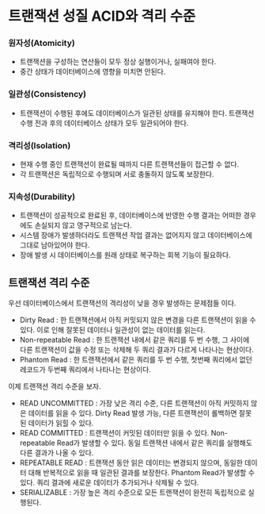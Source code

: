 # 트랜잭션 성질 ACID와 격리 수준

### 원자성(Atomicity)
- 트랜잭션을 구성하는 연산들이 모두 정상 실행이거나, 실패여야 한다.
- 중간 상태가 데이터베이스에 영향을 미치면 안된다.

### 일관성(Consistency)
- 트랜잭션이 수행된 후에도 데이터베이스가 일관된 상태를 유지해야 한다. 트랜잭션 수행 전과 후의 데이터베이스 상태가 모두 일관되어야 한다.

### 격리성(Isolation)
- 현재 수행 중인 트랜잭션이 완료될 때까지 다른 트랜잭션들이 접근할 수 없다.
- 각 트랜잭션은 독립적으로 수행되며 서로 충돌하지 않도록 보장한다.

### 지속성(Durability)
- 트랜잭션이 성공적으로 완료된 후, 데이터베이스에 반영한 수행 결과는 어떠한 경우에도 손실되지 않고 영구적으로 남는다.
- 시스템 장애가 발생하더라도 트랜잭션 작업 결과는 없어지지 않고 데이터베이스에 그대로 남아있어야 한다.
- 장애 발생 시 데이터베이스를 원래 상태로 복구하는 회복 기능이 필요하다.

## 트랜잭션 격리 수준

우선 데이터베이스에서 트랜잭션의 격리성이 낮을 경우 발생하는 문제점들 이다.

- Dirty Read : 한 트랜잭션에서 아직 커밋되지 않은 변경을 다른 트랜잭션이 읽을 수 있다. 이로 인해 잘못된 데이터나 일관성이 없는 데이터를 읽는다.
- Non-repeatable Read : 한 트랜잭션 내에서 같은 쿼리를 두 번 수행, 그 사이에 다른 트랜잭션이 값을 수정 또는 삭제해 두 쿼리 결과가 다르게 나타나는 현상이다.
- Phantom Read : 한 트랜잭션에서 같은 쿼리를 두 번 수행, 첫번째 쿼리에서 없던 레코드가 두번째 쿼리에서 나타나는 현상이다.

이제 트랜잭션 격리 수준을 보자.

- READ UNCOMMITTED : 가장 낮은 격리 수준, 다른 트랜잭션이 아직 커밋하지 않은 데이터를 읽을 수 있다. Dirty Read 발생 가능, 다른 트랜잭션이 롤백하면 잘못된 데이터가 읽힐 수 있다.
- READ COMMITTED : 트랜잭션이 커밋된 데이터만 읽을 수 있다. Non-repeatable Read가 발생할 수 있다. 동일 트랜잭션 내에서 같은 쿼리를 실행해도 다른 결과가 나올 수 있다.
- REPEATABLE READ : 트랜잭션 동안 읽은 데이터는 변경되지 않으며, 동일한 데이터 대해 반복적으로 읽을 때 일관된 결과를 보장한다. Phantom Read가 발생할 수 있다. 쿼리 결과에 새로운 데이터가 추가되거나 삭제될 수 있다.
- SERIALIZABLE : 가장 높은 격리 수준으로 모든 트랜잭션이 완전히 독립적으로 실행된다.
